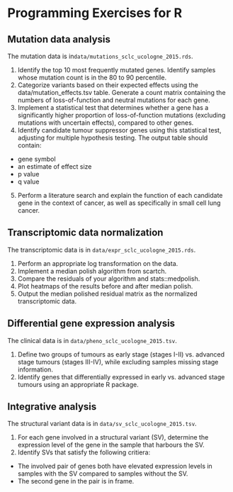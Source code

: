 # Programming Exercises for R
## Mutation data analysis
The mutation data is in`data/mutations_sclc_ucologne_2015.rds`.

1. Identify the top 10 most frequently mutated genes. Identify samples whose mutation count is in the 80 to 90 percentile.
2. Categorize variants based on their expected effects using the data/mutation_effects.tsv table. Generate a count matrix containing the numbers of loss-of-function and neutral mutations for each gene.
3. Implement a statistical test that determines whether a gene has a significantly higher proportion of loss-of-function mutations (excluding mutations with uncertain effects), compared to other genes.
4. Identify candidate tumour suppressor genes using this statistical test, adjusting for multiple hypothesis testing. The output table should contain:
- gene symbol
- an estimate of effect size
- p value
- q value
5. Perform a literature search and explain the function of each candidate gene in the context of cancer, as well as specifically in small cell lung cancer.

## Transcriptomic data normalization
The transcriptomic data is in `data/expr_sclc_ucologne_2015.rds`.

1. Perform an appropriate log transformation on the data.
2. Implement a median polish algorithm from scartch.
3. Compare the residuals of your algorithm and stats::medpolish.
4. Plot heatmaps of the results before and after median polish.
5. Output the median polished residual matrix as the normalized transcriptomic data.

## Differential gene expression analysis
The clinical data is in `data/pheno_sclc_ucologne_2015.tsv`.

1. Define two groups of tumours as early stage (stages I-II) vs. advanced stage tumours (stages III-IV), while excluding samples missing stage information.
2. Identify genes that differentially expressed in early vs. advanced stage tumours using an appropriate R package.

## Integrative analysis
The structural variant data is in `data/sv_sclc_ucologne_2015.tsv`.

1. For each gene involved in a structural variant (SV), determine the expression level of the gene in the sample that harbours the SV.
2. Identify SVs that satisfy the following critiera:
- The involved pair of genes both have elevated expression levels in samples with the SV compared to samples without the SV.
- The second gene in the pair is in frame.
